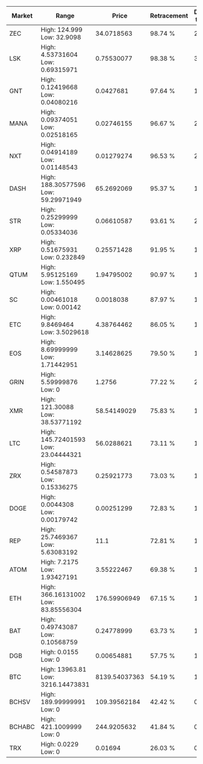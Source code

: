 | Market | Range | Price| Retracement | Doubles to 50% |
| --- | --- | --- | --- | --- |
| ZEC | High: 124.999<br />Low: 32.9098 | 34.0718563 | 98.74 % | 2.32 |
| LSK | High: 4.53731604<br />Low: 0.69315971 | 0.75530077 | 98.38 % | 3.46 |
| GNT | High: 0.12419668<br />Low: 0.04080216 | 0.0427681 | 97.64 % | 1.93 |
| MANA | High: 0.09374051<br />Low: 0.02518165 | 0.02746155 | 96.67 % | 2.17 |
| NXT | High: 0.04914189<br />Low: 0.01148543 | 0.01279274 | 96.53 % | 2.37 |
| DASH | High: 188.30577596<br />Low: 59.29971949 | 65.2692069 | 95.37 % | 1.90 |
| STR | High: 0.25299999<br />Low: 0.05334036 | 0.06610587 | 93.61 % | 2.32 |
| XRP | High: 0.51675931<br />Low: 0.232849 | 0.25571428 | 91.95 % | 1.47 |
| QTUM | High: 5.95125169<br />Low: 1.550495 | 1.94795002 | 90.97 % | 1.93 |
| SC | High: 0.00461018<br />Low: 0.00142 | 0.0018038 | 87.97 % | 1.67 |
| ETC | High: 9.8469464<br />Low: 3.5029618 | 4.38764462 | 86.05 % | 1.52 |
| EOS | High: 8.69999999<br />Low: 1.71442951 | 3.14628625 | 79.50 % | 1.66 |
| GRIN | High: 5.59999876<br />Low: 0 | 1.2756 | 77.22 % | 2.20 |
| XMR | High: 121.30088<br />Low: 38.53771192 | 58.54149029 | 75.83 % | 1.37 |
| LTC | High: 145.72401593<br />Low: 23.04444321 | 56.0288621 | 73.11 % | 1.51 |
| ZRX | High: 0.54587873<br />Low: 0.15336275 | 0.25921773 | 73.03 % | 1.35 |
| DOGE | High: 0.0044308<br />Low: 0.00179742 | 0.00251299 | 72.83 % | 1.24 |
| REP | High: 25.7469367<br />Low: 5.63083192 | 11.1 | 72.81 % | 1.41 |
| ATOM | High: 7.2175<br />Low: 1.93427191 | 3.55222467 | 69.38 % | 1.29 |
| ETH | High: 366.16131002<br />Low: 83.85556304 | 176.59906949 | 67.15 % | 1.27 |
| BAT | High: 0.49743087<br />Low: 0.10568759 | 0.24778999 | 63.73 % | 1.22 |
| DGB | High: 0.0155<br />Low: 0 | 0.00654881 | 57.75 % | 1.18 |
| BTC | High: 13963.81<br />Low: 3216.14473831 | 8139.54037363 | 54.19 % | 1.06 |
| BCHSV | High: 189.99999991<br />Low: 0 | 109.39562184 | 42.42 % | 0.00 |
| BCHABC | High: 421.1009999<br />Low: 0 | 244.9205632 | 41.84 % | 0.00 |
| TRX | High: 0.0229<br />Low: 0 | 0.01694 | 26.03 % | 0.00 |
